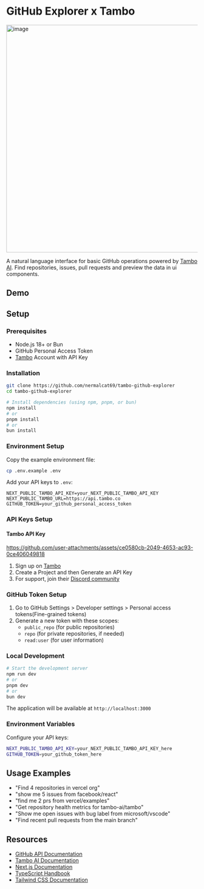 # GitHub Explorer x Tambo

<img width="1384" height="598" alt="image" src="https://github.com/user-attachments/assets/f11e5a44-9fc0-4fa5-9dd8-f1d8d13d4a99" />


A natural language interface for basic GitHub operations powered by [Tambo AI](https://tambo.co). Find repositories, issues, pull requests and preview the data in ui components.

## Demo


## Setup

### Prerequisites

- Node.js 18+ or Bun
- GitHub Personal Access Token
- [Tambo](https://tambo.co) Account with API Key

### Installation

```bash
git clone https://github.com/nermalcat69/tambo-github-explorer
cd tambo-github-explorer

# Install dependencies (using npm, pnpm, or bun)
npm install
# or
pnpm install
# or
bun install
```

### Environment Setup

Copy the example environment file:

```bash
cp .env.example .env
```

Add your API keys to `.env`:

```env
NEXT_PUBLIC_TAMBO_API_KEY=your_NEXT_PUBLIC_TAMBO_API_KEY
NEXT_PUBLIC_TAMBO_URL=https://api.tambo.co
GITHUB_TOKEN=your_github_personal_access_token
```

### API Keys Setup

#### Tambo API Key

https://github.com/user-attachments/assets/ce0580cb-2049-4653-ac93-0ce406049818


1. Sign up on [Tambo](https://tambo.co)
2. Create a Project and then Generate an API Key
3. For support, join their [Discord community](https://discord.gg/hpT8n7XdyN)

### GitHub Token Setup

1. Go to GitHub Settings > Developer settings > Personal access tokens(Fine-grained tokens)
2. Generate a new token with these scopes:
   - `public_repo` (for public repositories)
   - `repo` (for private repositories, if needed)
   - `read:user` (for user information)

### Local Development

```bash
# Start the development server
npm run dev
# or
pnpm dev
# or
bun dev
```

The application will be available at `http://localhost:3000`

### Environment Variables

Configure your API keys:

```bash
NEXT_PUBLIC_TAMBO_API_KEY=your_NEXT_PUBLIC_TAMBO_API_KEY_here
GITHUB_TOKEN=your_github_token_here
```

## Usage Examples

- "Find 4 repositories in vercel org"
- "show me 5 issues from facebook/react"
- "find me 2 prs from vercel/examples"
- "Get repository health metrics for tambo-ai/tambo"
- "Show me open issues with bug label from microsoft/vscode"
- "Find recent pull requests from the main branch"

## Resources

- [GitHub API Documentation](https://docs.github.com/en/rest)
- [Tambo AI Documentation](https://docs.tambo.ai)
- [Next.js Documentation](https://nextjs.org/docs)
- [TypeScript Handbook](https://www.typescriptlang.org/docs/)
- [Tailwind CSS Documentation](https://tailwindcss.com/docs)
